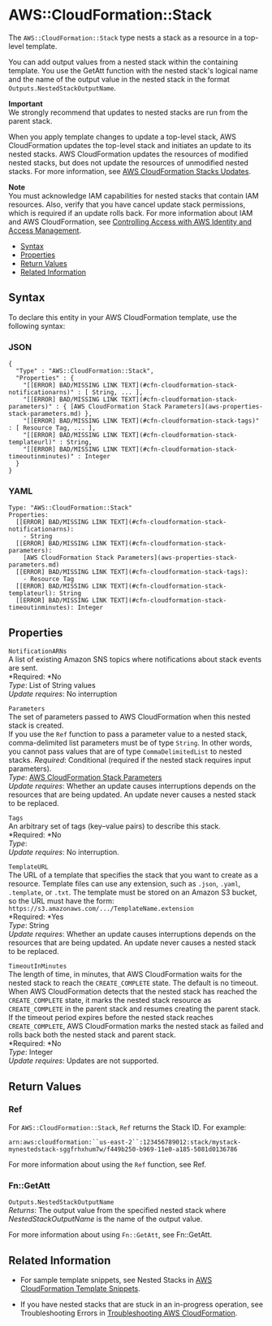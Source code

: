 # AWS::CloudFormation::Stack<a name="aws-properties-stack"></a>

The `AWS::CloudFormation::Stack` type nests a stack as a resource in a top\-level template\.

You can add output values from a nested stack within the containing template\. You use the GetAtt function with the nested stack's logical name and the name of the output value in the nested stack in the format `Outputs.NestedStackOutputName`\.

**Important**  
We strongly recommend that updates to nested stacks are run from the parent stack\.

When you apply template changes to update a top\-level stack, AWS CloudFormation updates the top\-level stack and initiates an update to its nested stacks\. AWS CloudFormation updates the resources of modified nested stacks, but does not update the resources of unmodified nested stacks\. For more information, see [AWS CloudFormation Stacks Updates](using-cfn-updating-stacks.md)\.

**Note**  
You must acknowledge IAM capabilities for nested stacks that contain IAM resources\. Also, verify that you have cancel update stack permissions, which is required if an update rolls back\. For more information about IAM and AWS CloudFormation, see [Controlling Access with AWS Identity and Access Management](using-iam-template.md)\.


+ [Syntax](#aws-resource-cloudformation-stack-syntax)
+ [Properties](#aws-properties-stack-prop)
+ [Return Values](#w3ab2c21c10d170c19)
+ [Related Information](#w3ab2c21c10d170c21)

## Syntax<a name="aws-resource-cloudformation-stack-syntax"></a>

To declare this entity in your AWS CloudFormation template, use the following syntax:

### JSON<a name="aws-resource-cloudformation-stack-syntax.json"></a>

```
{
  "Type" : "AWS::CloudFormation::Stack",
  "Properties" : {
    "[[ERROR] BAD/MISSING LINK TEXT](#cfn-cloudformation-stack-notificationarns)" : [ String, ... ],
    "[[ERROR] BAD/MISSING LINK TEXT](#cfn-cloudformation-stack-parameters)" : { [AWS CloudFormation Stack Parameters](aws-properties-stack-parameters.md) },
    "[[ERROR] BAD/MISSING LINK TEXT](#cfn-cloudformation-stack-tags)" : [ Resource Tag, ... ],
    "[[ERROR] BAD/MISSING LINK TEXT](#cfn-cloudformation-stack-templateurl)" : String,
    "[[ERROR] BAD/MISSING LINK TEXT](#cfn-cloudformation-stack-timeoutinminutes)" : Integer
  }
}
```

### YAML<a name="aws-resource-cloudformation-stack-syntax.yaml"></a>

```
Type: "AWS::CloudFormation::Stack"
Properties:
  [[ERROR] BAD/MISSING LINK TEXT](#cfn-cloudformation-stack-notificationarns):
    - String
  [[ERROR] BAD/MISSING LINK TEXT](#cfn-cloudformation-stack-parameters):
    [AWS CloudFormation Stack Parameters](aws-properties-stack-parameters.md)
  [[ERROR] BAD/MISSING LINK TEXT](#cfn-cloudformation-stack-tags):
    - Resource Tag
  [[ERROR] BAD/MISSING LINK TEXT](#cfn-cloudformation-stack-templateurl): String
  [[ERROR] BAD/MISSING LINK TEXT](#cfn-cloudformation-stack-timeoutinminutes): Integer
```

## Properties<a name="aws-properties-stack-prop"></a>

`NotificationARNs`  
A list of existing Amazon SNS topics where notifications about stack events are sent\.  
*Required: *No  
*Type*: List of String values  
*Update requires*: No interruption

`Parameters`  
The set of parameters passed to AWS CloudFormation when this nested stack is created\.  
If you use the `Ref` function to pass a parameter value to a nested stack, comma\-delimited list parameters must be of type `String`\. In other words, you cannot pass values that are of type `CommaDelimitedList` to nested stacks\.
*Required*: Conditional \(required if the nested stack requires input parameters\)\.  
*Type*: [AWS CloudFormation Stack Parameters](aws-properties-stack-parameters.md)  
*Update requires*: Whether an update causes interruptions depends on the resources that are being updated\. An update never causes a nested stack to be replaced\.

`Tags`  
An arbitrary set of tags \(key–value pairs\) to describe this stack\.  
*Required: *No  
*Type*:   
*Update requires*: No interruption\.

`TemplateURL`  
The URL of a template that specifies the stack that you want to create as a resource\. Template files can use any extension, such as `.json`, `.yaml`, `.template`, or `.txt`\. The template must be stored on an Amazon S3 bucket, so the URL must have the form: `https://s3.amazonaws.com/.../TemplateName.extension`  
*Required: *Yes  
*Type*: String  
*Update requires*: Whether an update causes interruptions depends on the resources that are being updated\. An update never causes a nested stack to be replaced\.

`TimeoutInMinutes`  
The length of time, in minutes, that AWS CloudFormation waits for the nested stack to reach the `CREATE_COMPLETE` state\. The default is no timeout\. When AWS CloudFormation detects that the nested stack has reached the `CREATE_COMPLETE` state, it marks the nested stack resource as `CREATE_COMPLETE` in the parent stack and resumes creating the parent stack\. If the timeout period expires before the nested stack reaches `CREATE_COMPLETE`, AWS CloudFormation marks the nested stack as failed and rolls back both the nested stack and parent stack\.  
*Required: *No  
*Type*: Integer  
*Update requires*: Updates are not supported\.

## Return Values<a name="w3ab2c21c10d170c19"></a>

### Ref<a name="w3ab2c21c10d170c19b2"></a>

For `AWS::CloudFormation::Stack`, `Ref` returns the Stack ID\. For example:

`arn:aws:cloudformation:``us-east-2``:123456789012:stack/mystack-mynestedstack-sggfrhxhum7w/f449b250-b969-11e0-a185-5081d0136786`

For more information about using the `Ref` function, see Ref\.

### Fn::GetAtt<a name="w3ab2c21c10d170c19b4"></a>

`Outputs.NestedStackOutputName`  
*Returns*: The output value from the specified nested stack where *NestedStackOutputName* is the name of the output value\.

For more information about using `Fn::GetAtt`, see Fn::GetAtt\.

## Related Information<a name="w3ab2c21c10d170c21"></a>

+ For sample template snippets, see Nested Stacks in [AWS CloudFormation Template Snippets](quickref-cloudformation.md)\.

+ If you have nested stacks that are stuck in an in\-progress operation, see Troubleshooting Errors in [Troubleshooting AWS CloudFormation](troubleshooting.md)\.